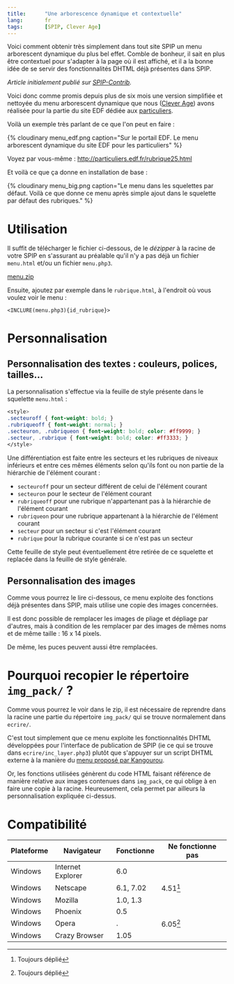 ```yaml
--- 
title:      "Une arborescence dynamique et contextuelle" 
lang:       fr 
tags:       [SPIP, Clever Age]
---
```


Voici comment obtenir très simplement dans tout site SPIP un menu arborescent dynamique du plus bel effet. Comble de bonheur, il sait en plus être contextuel pour s'adapter à la page où il est affiché, et il a la bonne idée de se servir des fonctionnalités DHTML déjà présentes dans SPIP.

*Article initialement publié sur [SPIP-Contrib](http://www.spip-contrib.net/article103.html).*

Voici donc comme promis depuis plus de six mois une version simplifiée et nettoyée du menu arborescent dynamique que nous ([Clever Age](http://www.clever-age.com/)) avons réalisée pour la partie du site EDF dédiée aux [particuliers](http://particuliers.edf.fr/).

Voilà un exemple très parlant de ce que l'on peut en faire :

{% cloudinary menu_edf.png caption="Sur le portail EDF. Le menu arborescent dynamique du site EDF pour les particuliers" %}

Voyez par vous-même : <http://particuliers.edf.fr/rubrique25.html>

Et voilà ce que ça donne en installation de base :

{% cloudinary menu_big.png caption="Le menu dans les squelettes par défaut. Voilà ce que donne ce menu après simple ajout dans le squelette par défaut des rubriques." %}

# Utilisation

Il suffit de télécharger le fichier ci-dessous, de le *dézipper* à la racine de votre SPIP en s'assurant au préalable qu'il n'y a pas déjà 
un fichier `menu.html` et/ou un fichier `menu.php3`.

[menu.zip](menu.zip)

Ensuite, ajoutez par exemple dans le `rubrique.html`, à l'endroit où vous voulez voir le menu :

```
<INCLURE(menu.php3){id_rubrique}>
```

# Personnalisation

## Personnalisation des textes : couleurs, polices, tailles…

La personnalisation s'effectue via la feuille de style présente dans le squelette `menu.html` :

```css
<style>
.secteuroff { font-weight: bold; }
.rubriqueoff { font-weight: normal; }
.secteuron, .rubriqueon { font-weight: bold; color: #ff9999; }
.secteur, .rubrique { font-weight: bold; color: #ff3333; }
</style>
```

Une différentiation est faite entre les secteurs et les rubriques de niveaux inférieurs et entre ces mêmes éléments selon qu'ils font ou non partie de la hiérarchie de l'élément courant :


- `secteuroff` pour un secteur différent de celui de l'élément courant
- `secteuron` pour le secteur de l'élément courant
- `rubriqueoff` pour une rubrique n'appartenant pas à la hiérarchie de l'élément courant
- `rubriqueon` pour une rubrique appartenant à la hiérarchie de l'élément courant
- `secteur` pour un secteur si c'est l'élément courant
- `rubrique` pour la rubrique courante si ce n'est pas un secteur

Cette feuille de style peut éventuellement être retirée de ce squelette et replacée dans la feuille de style générale.

## Personnalisation des images

Comme vous pourrez le lire ci-dessous, ce menu exploite des fonctions déjà présentes dans SPIP, mais utilise une copie des images concernées.

Il est donc possible de remplacer les images de pliage et dépliage par d'autres, mais à condition de les remplacer par des images de mêmes noms et de même taille : 16 x 14 pixels.

De même, les puces peuvent aussi être remplacées.

# Pourquoi recopier le répertoire `img_pack/` ?

Comme vous pourrez le voir dans le zip, il est nécessaire de reprendre dans la racine une partie du répertoire `img_pack/` qui se trouve normalement dans `ecrire/`.

C'est tout simplement que ce menu exploite les fonctionnalités DHTML développées pour l'interface de publication de SPIP (ie ce qui se trouve dans `ecrire/inc_layer.php3`) plutôt que s'appuyer sur un script DHTML externe à la manière du [menu proposé par Kangourou](http://www.spip-contrib.net/article90.html).

Or, les fonctions utilisées génèrent du code HTML faisant référence de manière relative aux images contenues dans `img_pack`, ce qui oblige à en faire une copie à la racine. Heureusement, cela permet par ailleurs la personnalisation expliquée ci-dessus.

# Compatibilité

| Plateforme | Navigateur        | Fonctionne | Ne fonctionne pas |
|------------|-------------------|------------|-------------------|
| Windows    | Internet Explorer | 6.0        |                   |
| Windows    | Netscape          | 6.1, 7.02  | 4.51[^note]       |
| Windows    | Mozilla           | 1.0, 1.3   |                   |
| Windows    | Phoenix           | 0.5        |                   |
| Windows    | Opera             | .          | 6.05[^note]       |
| Windows    | Crazy Browser     | 1.05       |                   |

[^note]: Toujours déplié
